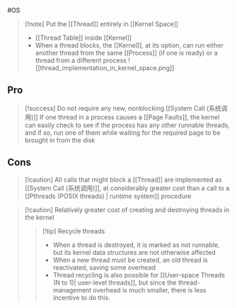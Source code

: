 #OS 
>[!note] Put the [[Thread]] entirely in [[Kernel Space]]
>- [[Thread Table]] inside [[Kernel]]
>- When a thread blocks, the [[Kernel]], at its option, can run either another thread from the same [[Process]] (if one is ready) or a thread from a different process
>![[thread_implementation_in_kernel_space.png]]




## Pro
>[!success] Do not require any new, nonblocking [[System Call (系统调用)]]
>If one thread in a process causes a [[Page Faults]], the kernel can easily check to see if the process has any other runnable threads, and if so, run one of them while waiting for the required page to be brought in from the disk


## Cons
>[!caution] All calls that might block a [[Thread]] are implemented as [[System Call (系统调用)]], at considerably greater cost than a call to a [[Pthreads (POSIX threads) | runtime system]] procedure
>

>[!caution] Relatively greater cost of creating and destroying threads in the kernel
>>[!tip] Recycle threads
>>- When a thread is destroyed, it is marked as not runnable, but its kernel data structures are not otherwise affected
>>- When a new thread must be created, an old thread is reactivated, saving some overhead
>>- Thread recycling is also possible for [[User-space Threads (N to 1)| user-level threads]], but since the thread-management overhead is much smaller, there is less incentive to do this.

